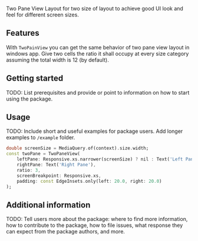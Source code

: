 Two Pane View Layout for two size of layout to achieve good UI look and feel for different screen sizes.

## Features

With `TwoPainView` you can get the same behavior of two pane view layout in windows app.
Give two cells the ratio it shall occupy at every size category assuming the total width is 12 (by default).

## Getting started

TODO: List prerequisites and provide or point to information on how to
start using the package.

## Usage

TODO: Include short and useful examples for package users. Add longer examples
to `/example` folder.

```dart
double screenSize = MediaQuery.of(context).size.width;
const twoPane = TwoPaneView(
    leftPane: Responsive.xs.narrower(screenSize) ? nil : Text('Left Pane'),
    rightPane: Text('Right Pane'),
    ratio: 3,
    screenBreakpoint: Responsive.xs,
    padding: const EdgeInsets.only(left: 20.0, right: 20.0)
);
```

## Additional information

TODO: Tell users more about the package: where to find more information, how to
contribute to the package, how to file issues, what response they can expect
from the package authors, and more.
